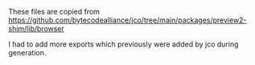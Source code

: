These files are copied from https://github.com/bytecodealliance/jco/tree/main/packages/preview2-shim/lib/browser

I had to add more exports which previously were added by jco during generation.